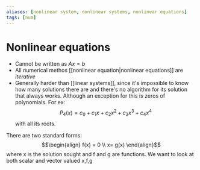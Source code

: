 ```yaml
---
aliases: [nonlinear system, nonlinear systems, nonlinear equations]
tags: [num]
---
```

# Nonlinear equations
- Cannot be written as $Ax=b$
-  All numerical methos [[nonlinear equation|nonlinear equations]] are *iterative*
- Generally harder than [[linear systems]], since it's impossible to know how many solutions there are and there's no algorithm for its solution that always works. Although an exception for this is zeros of polynomials. For ex:$$P_{4}(x) = c_{0}+c_{1}x+c_{2}x^{2}+c_{3}x^{3}+c_{4}x^{4}$$with all its roots. 

There are two standard forms: $$\begin{align} f(x) = 0 \\ x= g(x) \end{align}$$where x is the solution sought and f and g are functions. We want to look at both scalar and vector valued x,f,g
